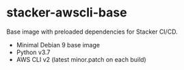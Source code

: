 # stacker-awscli-base
Base image with preloaded dependencies for Stacker CI/CD.

* Minimal Debian 9 base image
* Python v3.7
* AWS CLI v2 (latest minor.patch on each build)